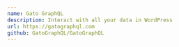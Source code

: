 ```yaml
---
name: Gato GraphQL
description: Interact with all your data in WordPress
url: https://gatographql.com
github: GatoGraphQL/GatoGraphQL
---
```

